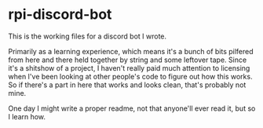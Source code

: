 # rpi-discord-bot

This is the working files for a discord bot I wrote.

Primarily as a learning experience, which means it's a bunch of bits pilfered 
from here and there held together by string and some leftover tape.
Since it's a shitshow of a project, I haven't really paid much attention to licensing
when I've been looking at other people's code to figure out how this works.
So if there's a part in here that works and looks clean, that's probably not mine.

One day I might write a proper readme, not that anyone'll ever read it, but so I learn how.